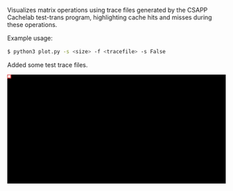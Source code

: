 Visualizes matrix operations using trace files generated by the CSAPP Cachelab test-trans program, highlighting cache hits and misses during these operations.

Example usage:

```bash
$ python3 plot.py -s <size> -f <tracefile> -s False
```

Added some test trace files.





![](./img/32x32.gif)



